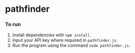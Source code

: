 # pathfinder

### To run
1. Install dependencies with `npm install`.
2. Input your API key where required in `pathfinder.js`.
3. Run the program using the command `node pathfinder.js`.
